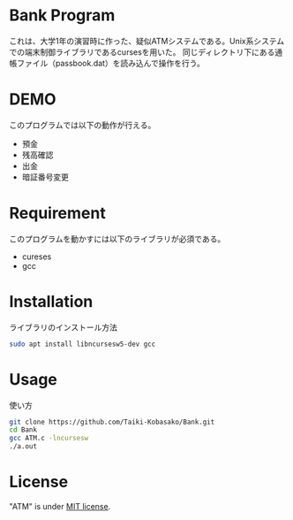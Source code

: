 # Bank Program
これは、大学1年の演習時に作った、疑似ATMシステムである。Unix系システムでの端末制御ライブラリであるcursesを用いた。
同じディレクトリ下にある通帳ファイル（passbook.dat）を読み込んで操作を行う。
 
# DEMO
このプログラムでは以下の動作が行える。
* 預金
* 残高確認
* 出金
* 暗証番号変更
 
# Requirement
このプログラムを動かすには以下のライブラリが必須である。
* cureses
* gcc
 
# Installation
ライブラリのインストール方法
```bash
sudo apt install libncursesw5-dev gcc
```
 
# Usage
使い方
```bash
git clone https://github.com/Taiki-Kobasako/Bank.git
cd Bank
gcc ATM.c -lncursesw
./a.out
```

# License
"ATM" is under [MIT license](https://en.wikipedia.org/wiki/MIT_License).
 
